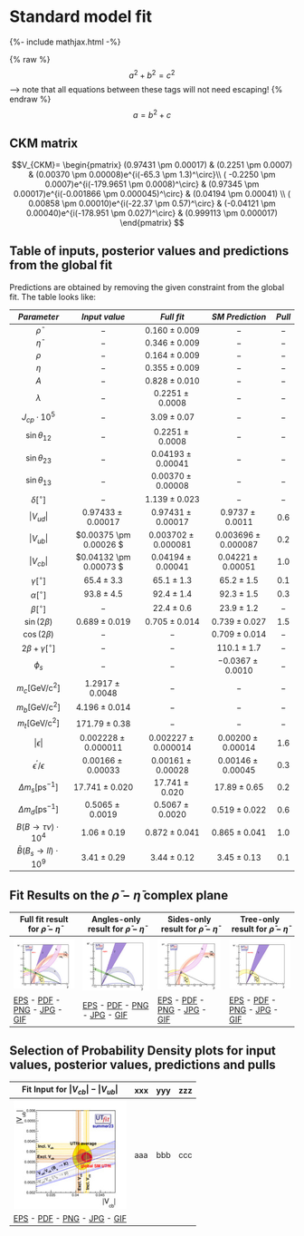 # Standard model fit
{%- include mathjax.html -%}

{% raw %}
  $$a^2 + b^2 = c^2$$ --> note that all equations between these tags will not need escaping! 
{% endraw %}
$$ a = b^2+c $$
## CKM matrix

$$V_{CKM}= \begin{pmatrix}
(0.97431 \pm 0.00017) & (0.2251 \pm 0.0007) & (0.00370 \pm 0.00008)e^{i(-65.3 \pm 1.3)^\circ}\\
( -0.2250 \pm 0.0007)e^{i(-179.9651 \pm 0.0008)^\circ} & (0.97345 \pm 0.00017)e^{i(-0.001866 \pm 0.000045)^\circ} & (0.04194 \pm 0.00041) \\
( 0.00858 \pm 0.00010)e^{i(-22.37 \pm 0.57)^\circ} & (-0.04121 \pm 0.00040)e^{i(-178.951 \pm 0.027)^\circ} & (0.999113 \pm 0.000017)
\end{pmatrix} $$

## Table of inputs, posterior values and predictions from the global fit

Predictions are obtained by removing the given constraint from the global fit. The table looks like:

|  *Parameter*  |   *Input value*  |  *Full fit*  |  *SM Prediction*  | *Pull* |
|  :--:  |   :--:  |  :--:  |  :--:  | :--: |
|   $\bar{\rho}$  |  $-$  |  $0.160 \pm 0.009$  |  $-$  | $-$ |
|   $\bar{\eta}$  |  $-$  |  $0.346 \pm 0.009$  |  $-$  | $-$ |
|   $\rho$   |  $-$  |  $0.164 \pm 0.009$  |  $-$  | $-$ |
|   $\eta$   |  $-$  |  $0.355 \pm 0.009$  |  $-$  | $-$ |
|   $A$   |  $-$  |  $0.828 \pm 0.010$  |  $-$  | $-$ |
|   $\lambda$   |  $-$  |  $0.2251 \pm 0.0008$  |  $-$  | $-$ |
|   $J_{cp}\cdot10^{5}$   |  $-$  |  $3.09 \pm 0.07$  |  $-$  | $-$ |
|   $\sin\theta_{12}$   |  $-$  |  $0.2251 \pm 0.0008$  |  $-$  | $-$ |
|   $\sin\theta_{23}$   |  $-$  |  $0.04193 \pm 0.00041$  |  $-$  | $-$ |
|   $\sin\theta_{13}$   |  $-$  |  $0.00370 \pm 0.00008$  |  $-$  | $-$ |
|   $\delta [^{\circ}]$   |  $-$  |  $1.139 \pm 0.023$  |  $-$  | $-$ |
|  $\|V_{ud}\|$   |  $0.97433 \pm 0.00017$  |  $0.97431 \pm 0.00017$  |  $0.9737 \pm 0.0011$  | $0.6$ | 
|  $\|V_{ub}\|$   |  $0.00375 \pm 0.00026 $  |  $0.003702 \pm 0.000081$  |  $0.003696 \pm 0.000087$  | $0.2$ | 
|  $\|V_{cb}\|$   |  $0.04132 \pm 0.00073 $  |  $0.04194 \pm 0.00041$  |  $0.04221 \pm 0.00051$  | $1.0$ | 
|  $\gamma [^{\circ}]$   |  $65.4 \pm 3.3$  |  $65.1 \pm 1.3$  |  $65.2 \pm 1.5$  | $0.1$ | 
|  $\alpha [^{\circ}]$   |  $93.8 \pm 4.5$  |  $92.4 \pm 1.4$  |  $92.3 \pm 1.5$  | $0.3$ |
|  $\beta [^{\circ}]$   |  $-$  |  $22.4 \pm 0.6$  |  $23.9 \pm 1.2$  | $-$ |
|  $\sin(2\beta)$   |  $0.689 \pm 0.019$  |  $0.705 \pm 0.014$  |  $0.739 \pm 0.027$  | $1.5$ |
|  $\cos(2\beta)$   |  $-$  |  $-$  |  $0.709 \pm 0.014$  | $-$ |
|  $2\beta+\gamma [^{\circ}]$   |  $-$  |  $-$  |  $110.1 \pm 1.7$  | $-$ |
|  $\phi_s$   |  $-$  |  $-$  |  $-0.0367 \pm 0.0010$  | $-$ |
|  $m_{c}\mathrm{ [GeV/c^{2}]}$   |  $1.2917 \pm 0.0048$  |  $-$  |  $-$  | $-$ |
|  $m_{b}\mathrm{ [GeV/c^{2}]}$   |  $4.196 \pm 0.014$  |  $-$  |  $-$  | $-$ |
|  $m_{t}\mathrm{ [GeV/c^{2}]}$  |  $171.79 \pm 0.38$  |  $-$  |  $-$  | $-$ |
|  $\|\epsilon\|$   |  $0.002228 \pm 0.000011$  |  $0.002227 \pm 0.000014$  |  $0.00200 \pm 0.00014$  | $1.6$ |
|  $\epsilon^{\prime}/\epsilon$   |  $0.00166 \pm 0.00033$  |  $0.00161 \pm 0.00028$  |  $0.00146 \pm 0 .00045$  | $0.3$ |
|  $\Delta m_{s} \mathrm{[ps^{-1}]}$   |  $17.741 \pm 0.020$  |  $17.741 \pm 0.020$  |  $17.89 \pm 0.65$  | $0.2$ |
|  $\Delta m_{d} \mathrm{[ps^{-1}]}$   |  $0.5065 \pm 0.0019$  |  $0.5067 \pm 0.0020$  |  $0.519 \pm 0.022$  | $0.6$ |
|  $B(B\rightarrow\tau\nu) \cdot 10^{4}$   |  $1.06 \pm 0.19$  |  $0.872 \pm 0.041$  |  $0.865 \pm 0.041$  | $1.0$ |
|  $\bar {B}(B_{s}\rightarrow ll)\cdot 10^{9}$ |  $3.41 \pm 0.29$  |  $3.44 \pm 0.12$  |  $3.45 \pm 0.13$  | $0.1$ |

## Fit Results on the $\bar{\rho}-\bar{\eta}$ complex plane

| Full fit result for $\bar{\rho} - \bar{\eta}$ | Angles-only result for $\bar{\rho} - \bar{\eta}$ | Sides-only result for $\bar{\rho} - \bar{\eta}$ | Tree-only result for $\bar{\rho} - \bar{\eta}$ |
| -- | -- | -- | -- |
| ![rhoeta-fullfit-sm-small](./images/rhoeta-fullfit-sm-small.jpg) | ![rhoeta-angles-sm-small](./images/rhoeta-angles-sm-small.jpg) | ![rhoeta-sides-sm-small](./images/rhoeta-sides-sm-small.jpg) | ![rhoeta-tree-sm-small](./images/rhoeta-tree-sm-small.jpg) |
| [EPS](images/rhoeta-fullfit-sm.eps) - [PDF](images/rhoeta-fullfit-sm.pdf) - [PNG](images/rhoeta-fullfit-sm.png) - [JPG](images/rhoeta-fullfit-sm.jpg) - [GIF](images/rhoeta-fullfit-sm.gif) | [EPS](images/rhoeta-angles-sm.eps) - [PDF](images/rhoeta-angles-sm.pdf) - [PNG](images/rhoeta-angles-sm.png) - [JPG](images/rhoeta-angles-sm.jpg) - [GIF](images/rhoeta-angles-sm.gif) |  [EPS](images/rhoeta-sides-sm.eps) - [PDF](images/rhoeta-sides-sm.pdf) - [PNG](images/rhoeta-sides-sm.png) - [JPG](images/rhoeta-sides-sm.jpg) - [GIF](images/rhoeta-sides-sm.gif)  |  [EPS](images/rhoeta-tree-sm.eps) - [PDF](images/rhoeta-tree-sm.pdf) - [PNG](images/rhoeta-tree-sm.png) - [JPG](images/rhoeta-tree-sm.jpg) - [GIF](images/rhoeta-tree-sm.gif) |

## Selection of Probability Density plots for input values, posterior values, predictions and pulls

| Fit Input for $\|V_{cb}\|-\|V_{ub}\|$ | xxx | yyy | zzz |
| -- | -- | -- | -- |
| ![VubVcbPlot](./images/VubVcbPlot-small.jpg) | aaa | bbb | ccc |
| [EPS](./images/VubVcbPlot.eps) - [PDF](./images/VubVcbPlot.pdf) - [PNG](./images/VubVcbPlot.png) - [JPG](./images/VubVcbPlot.jpg) - [GIF](./images/VubVcbPlot.gif)
